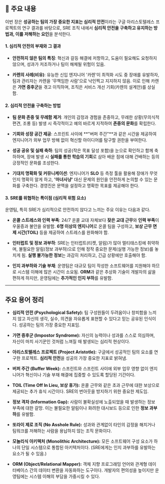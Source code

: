## 🧩 주요 내용

이번 장은 **성공하는 팀의 가장 중요한 지표는 심리적 안전**이라는 구글 아리스토텔레스 프로젝트의 연구 결과를 바탕으로, SRE 조직 내에서 **심리적 안전을 구축하고 유지하는 방법과, 이를 저해하는 요인**을 분석한다.

#### **1. 심리적 안전의 부재와 그 결과**

- **안전하지 않은 팀의 특징**: 혁신과 갈등 해결에 저항하고, 도움이 필요해도 요청하지 않으며, 성과가 저조하거나 팀이 해체될 위험이 있음.
    
- **카렌의 사례(비유)**: 유능한 신입 엔지니어 '카렌'이 최적화 시도 중 장애를 유발하자, 팀과 관리자는 카렌을 '무책임한 사람'으로 낙인찍고 지지하지 않음. 이로 인해 카렌은 **가면 증후군**을 겪고 이직하며, 조직은 서비스 개선 기회(카렌의 설계안)를 상실함.
    

#### **2. 심리적 안전을 구축하는 방법**

- **팀 문화 존중 및 무례함 제거**: 개인의 감정과 경험을 존중하고, 무례한 상황(무의식적 편견, 조롱 등) 발생 시 즉각적이고 예의 바르게 지적하여 **존중의 문화**를 확립한다.
    
- **기회와 성장 공간 제공**: 스프린트 사이에 **"버퍼 주간"**과 같은 시간을 제공하여 엔지니어가 외부 업무 방해 없이 혁신할 아이디어를 탐구할 권한을 부여한다.
    
- **성공 공유 및 실패 축하**: 팀의 성공(작은 목표 달성 포함)을 눈으로 확인하고 함께 축하하며, 장애 발생 시 **실패를 통한 학습의 기회**로 삼아 배운 점에 대해 건배하는 등의 긍정적인 문화를 조성한다.
    
- **기대치 명확화 및 커뮤니케이션**: 엔지니어가 **SLO** 등 측정 툴을 활용해 장애가 무엇인지 명확히 알게 하고, **'마녀사냥'** 대신 문제의 원인을 안전하게 논의할 수 있는 문화를 구축한다. 경영진은 문맥을 설정하고 명확한 목표를 제공해야 한다.
    

#### **3. SRE를 위협하는 특이점 (심리적 위험 요소)**

운영팀, 특히 SRE가 심리적으로 안전하지 않다고 느끼는 주요 이유는 다음과 같다.

- **온콜 스트레스와 인력 부족**: 24/7 온콜 교대 자체보다 **잦은 교대 근무**와 **인력 부족**이 우울증과 불안을 유발함. **6명 이상의 엔지니어**로 온콜 팀을 구성하고, **보상 근무 면제 시간(TOIL)** 등을 제공하여 스트레스를 완화해야 함.
    
- **인터럽트 및 정보 과부하**: SRE는 인터럽트(티켓, 알림)가 많아 멀티태스킹에 취약하며, 불필요한 알림(정보 과부하)으로 인해 정작 중요한 문제(실행 가능한 정보)를 놓치게 됨. **실행 불가능한 정보**는 과감히 처리하고, 긴급 상황에만 호출해야 함.
    
- **인지 과부하와 기술 부채**: 운영팀은 대규모 팀이 작성한 소프트웨어를 지원해야 하므로 시스템 이해에 많은 시간이 소요됨. **ORM**과 같은 추상화 기술이 개발자의 삶을 편하게 하지만, 운영팀에는 **추가적인 인지 부하**를 유발함.
    

---

## 주요 용어 정리

- **심리적 안전 (Psychological Safety):** 팀 구성원들이 두려움이나 창피함을 느끼지 않고 자신의 생각, 실수, 의견을 자유롭게 표현할 수 있다고 믿는 공유된 인식이다. 성공하는 팀의 가장 중요한 지표임.
    
- **가면 증후군 (Impostor Syndrome):** 자신의 능력이나 성과를 스스로 의심하며, 자신이 마치 사기꾼인 것처럼 느껴질 때 발생되는 심리적 현상이다.
    
- **아리스토텔레스 프로젝트 (Project Aristotle):** 구글에서 성공적인 팀의 요소를 연구한 프로젝트. **심리적 안전**을 성공의 가장 중요한 지표로 밝혀냄.
    
- **버퍼 주간 (Buffer Week):** 스프린트와 스프린트 사이에 외부 업무 영향 없이 엔지니어가 혁신이나 기술 부채 해결에 집중할 수 있도록 할당된 기간이다.
    
- **TOIL (Time Off In Lieu, 보상 휴가):** 온콜 근무와 같은 초과 근무에 대한 보상으로 제공되는 추가 휴식 시간이다. SRE의 번아웃을 방지하기 위한 중요한 제도임.
    
- **정보 격차 (Information Gap):** 사람이 불확실성에 노출되었을 때 발생하는 정보 부족에 대한 갈망. 이는 불필요한 알림이나 화려한 대시보드 등으로 인한 **정보 과부하**를 유발함.
    
- **또라이 제로 조직 (No Asshole Rule):** 성과와 관계없이 타인의 감정을 해치거나 팀워크를 저해하는 사람을 용납하지 않는 조직 문화이다.
    
- **모놀리식 아키텍처 (Monolithic Architecture):** 모든 소프트웨어 구성 요소가 하나의 단일 시스템으로 통합된 아키텍처이다. (SRE에게는 인지 과부하를 유발하는 요소가 될 수 있음.)
    
- **ORM (Object/Relational Mapper):** 객체 지향 프로그래밍 언어와 관계형 데이터베이스 간의 데이터 변환을 자동화하는 도구이다. 개발자의 편의성을 높이지만 운영팀에는 시스템 이해의 부담을 가중시킬 수 있다.
